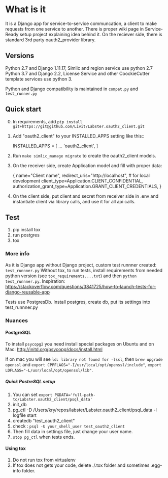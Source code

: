What is it
=====

It is a Django app for service-to-service communcation, a client to make requests from one service to another.
There is proper wiki page in Service-Ready setup project explaining idea behind it.
On the reciever side, there is standard 3rd party oauth2_provider library.

Versions
--------
Python 2.7 and Django 1.11.17, Simlic and region service use python 2.7
Python 3.7 and Django 2.2, License Service and other CoockieCutter template services use python 3.

Python and Django compatibility is maintained in `compat.py` and `test_runner.py`

Quick start
-----------

0. In requirements, add `pip install git+https://git@github.com/Livit/Labster.oauth2_client.git`

1. Add "oauth2_client" to your INSTALLED_APPS setting like this::

    INSTALLED_APPS = [
        ...
        'oauth2_client',
    ]

2. Run `make simlic_manage migrate` to create the oauth2_client models.

3. On the receiver side, create Application model and fill with proper data:

    {
        name="Client name",
        redirect_uris="http://localhost",  # for local development
        client_type=Application.CLIENT_CONFIDENTIAL,
        authorization_grant_type=Application.GRANT_CLIENT_CREDENTIALS,
    }

4. On the client side, put client and secret from receiver side in .env and instantiate client via library calls, and use it for all api calls.


Test
----

1. pip install tox
1. run postgres
2. tox

### More info
As it is Django app without Django project, custom test runnner created: `test_runnner.py`
Without tox, to run tests, install requirements from needed python version (see `tox_requirements....txt`) and then `python test_runnner.py`. Inspiration: https://stackoverflow.com/questions/3841725/how-to-launch-tests-for-django-reusable-app

Tests use PostgresDb. Install postgres, create db, put its settings into test_runnner.py

### Nuances

#### PostgreSQL
To install `psycopg2` you need install special packages on Ubuntu and on Mac: http://initd.org/psycopg/docs/install.html

If on mac you will see `ld: library not found for -lssl`, then `brew upgrade openssl`
and `export CPPFLAGS="-I/usr/local/opt/openssl/include"`, `export LDFLAGS="-L/usr/local/opt/openssl/lib"`.

##### Quick PostreSQL setup
1. You can set `export PGDATA='full-path-to/Labster.oauth2_client/psql_data'`
2. init_db
3. pg_ctl -D /Users/kry/repos/labster/Labster.oauth2_client/psql_data -l logfile start
4. createdb "test_oauth2_client"
5. check : `psql -U your_shell_user test_oauth2_client`
6. Then fill data in settings file, just change your user name.
7. `stop pg_ctl` when tests ends.


#### Using tox
1. Do not run tox from virtualenv
2. If tox does not gets your code, delete ./.tox folder and sometimes .egg-info folder.



